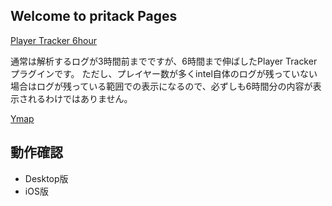 ## Welcome to pritack Pages

[Player Tracker 6hour](https://github.com/pritack/ingress/raw/master/IITC%20Plugin-%20Player%20tracker%206hour.user.js) 

通常は解析するログが3時間前までですが、6時間まで伸ばしたPlayer Trackerプラグインです。
ただし、プレイヤー数が多くintel自体のログが残っていない場合はログが残っている範囲での表示になるので、必ずしも6時間分の内容が表示されるわけではありません。

[Ymap](https://github.com/pritack/ingress/raw/feature/YahooMap/basemap-yahoo.user.js)

## 動作確認
* Desktop版
* iOS版
